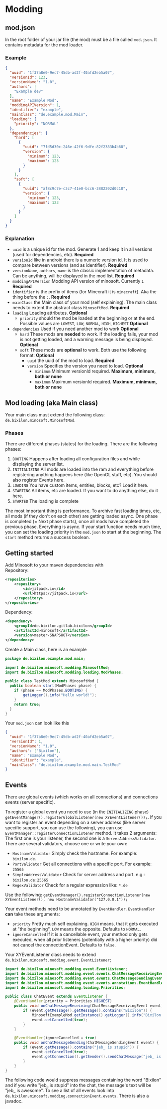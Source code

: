 # Modding

## mod.json
In the root folder of your jar file (the mod) must be a file called `mod.json`. It contains metadata for the mod loader.
### Example
```json
{
  "uuid": "1f37a8e0-9ec7-45db-ad2f-40afd2eb5a07",
  "versionId": 123,
  "versionName": "1.0",
  "authors": [
    "Example dev"
  ],
  "name": "Example Mod",
  "moddingAPIVersion": 1,
  "identifier": "example",
  "mainClass": "de.example.mod.Main",
  "loading": {
    "priority": "NORMAL"
  },
  "dependencies": {
    "hard": [
      {
        "uuid": "7fd5d30c-246e-42f6-9dfe-82f2383b4b68",
        "version": {
          "minimum": 123,
          "maximum": 123
        }
      }
    ],
    "soft": [
      {
        "uuid": "af8c9c7e-c3c7-41e0-bcc6-3882202d0c18",
        "version": {
          "minimum": 123,
          "maximum": 123
        }
      }
    ]
  }
}
```
### Explanation
- `uuid` is a unique id for the mod. Generate 1 and keep it in all versions (used for dependencies, etc). **Required**
- `versionId` like in android there is a numeric version id. It is used to compare between versions (and as identifier). **Required**
- `versionName`, `authors`, `name` is the classic implementation of metadata. Can be anything, will be displayed in the mod list. **Required**
- `moddingAPIVersion` Modding API version of minosoft. Currently `1` **Required**
- `identifier` is the prefix of items (for Minecraft it is `minecraft`). Aka the thing before the `:`.  **Required**
- `mainClass` the Main class of your mod (self explaining). The main class needs to extent the abstract class `MinosoftMod`. **Required**
- `loading` Loading attributes. **Optional**
  - `priority` should the mod be loaded at the beginning or at the end. Possible values are `LOWEST`, `LOW`, `NORMAL`, `HIGH`, `HIGHEST` **Optional**
- `dependencies` Used if you need another mod to work **Optional**
  - `hard` These mods are **needed** to work. If the loading fails, your mod is not getting loaded, and a warning message is being displayed. **Optional**
  - `soft` These mods are **optional** to work. Both use the following format: **Optional**
    - `uuid` the uuid of the mod to load. **Required**
    - `version` Specifies the version you need to load. **Optional**
      - `minimum` Minimum versionId required. **Maximum, minimum, both or none**
      - `maximum` Maximum versionId required. **Maximum, minimum, both or none**

## Mod loading (aka Main class)
Your main class must extend the following class: `de.bixilon.minosoft.MinosoftMod`.

### Phases
There are different phases (states) for the loading. There are the following phases:
 1. `BOOTING` Happens after loading all configuration files and while displaying the server list.
 2. `INITIALIZING` All mods are loaded into the ram and everything before registering anything happens here (like OpenGL stuff, etc). You should also register Events here.
 3. `LOADING` You have custom items, entities, blocks, etc? Load it here.
 4. `STARTING` All items, etc are loaded. If you want to do anything else, do it here.
 5. `STARTED` The loading is complete

The most important thing is performance. To archive fast loading times, etc, all mods (if they don't on each other) are getting loaded async.
One phase is completed (= Next phase starts), once all mods have completed the previous phase. Everything is async.
If your start function needs much time, you can set the loading priority in the `mod.json` to start at the beginning. The `start` method returns a success boolean.

## Getting started
Add Minosoft to your maven dependencies with  
Repository:
```xml
<repositories>
	<repository>
    	<id>jitpack.io</id>
    	<url>https://jitpack.io</url>
	</repository>
</repositories>
```  
Dependency:  
```xml
<dependency>
    <groupId>de.bixilon.gitlab.bixilon</groupId>
    <artifactId>minosoft</artifactId>
    <version>master-SNAPSHOT</version>
</dependency>
```
Create a Main class, here is an example
```java
package de.bixilon.example.mod.main;

import de.bixilon.minosoft.modding.MinosoftMod;
import de.bixilon.minosoft.modding.loading.ModPhases;

public class TestMod extends MinosoftMod {
  public boolean start(ModPhases phase) {
    if (phase == ModPhases.BOOTING) {
        getLogger().info("Hello world!");
    }
    return true;
  }
}
```
Your `mod.json` can look like this
```json
{
  "uuid": "1f37a8e0-9ec7-45db-ad2f-40afd2eb5a07",
  "versionId": 1,
  "versionName": "1.0",
  "authors": ["Bixilon"],
  "name": "Example Mod",
  "identifier": "example",
  "mainClass": "de.bixilon.example.mod.main.TestMod"
}
```

## Events
There are global events (which works on all connections) and connections events (server specific).

To register a global event you need to use (in the `INITIALIZING` phase) `getEventManager().registerGlobalListener(new XYEventListener());`.
If you want to register an event depending on a server address (like server specific support, you can use the following), you can use `EventManager::registerConnectionListener` method.
It takes 2 arguments: The first one is your listener, the second one is a `ServerAddressValidator`.
There are several validators, choose one or write your own:
 - `HostnameValidator` Simply check the hostname. For example: `bixilon.de`.
 - `PortValidator` Get all connections with a specific port. For example: `25565`
 - `SimpleAddressValidator` Check for server address and port. e.g.: `bixilon.de:25565`
 - `RegexValidator` Check for a regular expression like: `*.de`
 
 Use the following: `getEventManager().registerConnectionListener(new XYEventListener(), new HostnameValidator("127.0.0.1"));`

Your event methods need to be annotated by `EventHandler`. `EventHandler` **can** take these arguments:
 - `priority` Pretty much self explaining. `HIGH` means, that it gets executed at "the beginning", `LOW` means the opposite. Defaults to `NORMAL`.
 - `ignoreCancelled` If it is a cancellable event, your method only gets executed, when all prior listeners (potentially with a higher priority) did not cancel the connectionEvent. Defaults to `false`.

Your XYEventListener class needs to extend `de.bixilon.minosoft.modding.event.EventListener`;
```java
import de.bixilon.minosoft.modding.event.EventListener;
import de.bixilon.minosoft.modding.event.events.ChatMessageReceivingEvent;
import de.bixilon.minosoft.modding.event.events.ChatMessageSendingEvent;
import de.bixilon.minosoft.modding.event.events.annotations.EventHandler;
import de.bixilon.minosoft.modding.loading.Priorities;

public class ChatEvent extends EventListener {
    @EventHandler(priority = Priorities.HIGHEST)
    public void onChatMessageReceiving(ChatMessageReceivingEvent event) {
        if (event.getMessage().getMessage().contains("Bixilon")) {
            MinosoftExampleMod.getInstance().getLogger().info("Bixilon wrote a potential bad chat message. Suppressing it!");
            event.setCancelled(true);
        }
    }

    @EventHandler(ignoreCancelled = true)
    public void onChatMessageSending(ChatMessageSendingEvent event) {
        if (event.getMessage().contains("jeb_ is stupid")) {
            event.setCancelled(true);
            event.getConnection().getSender().sendChatMessage("jeb_ is awesome!");
        }
    }
}
```
The following code would suppress messages containing the word "Bixilon" and if you write "jeb_ is stupid" into the chat, the message's text will be "jeb_ is awesome".
To see a list of all events look into `de.bixilon.minosoft.modding.connectionEvent.events`. There is also a javadoc.

